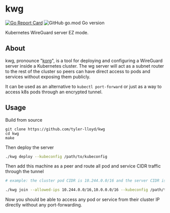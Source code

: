 # kwg

[![Go Report Card](https://goreportcard.com/badge/github.com/tyler-lloyd/kwg)](https://goreportcard.com/report/github.com/tyler-lloyd/kwg)
![GitHub go.mod Go version](https://img.shields.io/github/go-mod/go-version/tyler-lloyd/kwg)

Kubernetes WireGuard server EZ mode.

## About

kwg, pronounce "[korg](https://marvelcinematicuniverse.fandom.com/wiki/Korg)", is a tool for deploying and configuring a WireGuard server inside a Kubernetes cluster. The wg server will act as a subnet router to the rest of the cluster so peers can have direct access to pods and services without exposing them publicly.

It can be used as an alternative to `kubectl port-forward` or just as a way to access k8s pods through an encrypted tunnel.

## Usage

Build from source

```
git clone https://github.com/tyler-lloyd/kwg
cd kwg
make
```

Then deploy the server

```sh
./kwg deploy --kubeconfig /path/to/kubeconfig
```

Then add this machine as a peer and route all pod and service CIDR traffic through the tunnel

```sh
# example: the cluster pod CIDR is 10.244.0.0/16 and the server CIDR is 10.0.0.0/16

./kwg join --allowed-ips 10.244.0.0/16,10.0.0.0/16 --kubeconfig /path/to/kubeconfig
```

Now you should be able to access any pod or service from their cluster IP directly without any port-forwarding.